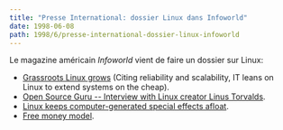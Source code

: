 ```yaml
---
title: "Presse International: dossier Linux dans Infoworld"
date: 1998-06-08
path: 1998/6/presse-international-dossier-linux-infoworld
---
```


<P>
Le magazine américain <EM>Infoworld</EM> vient de faire un dossier sur Linux:
</P>

<UL>

<LI><A HREF="http://www.infoworld.com/cgi-bin/displayStory.pl?/features/980608linux.htm">Grassroots
Linux grows</A> (Citing reliability and scalability, IT leans on Linux
to extend systems on the cheap).
<LI><A HREF="http://www.infoworld.com/cgi-bin/displayStory.pl?/interviews/980608torvalds.htm">Open Source Guru -- Interview with Linux creator Linus Torvalds</A>.
<LI><A HREF="http://www.infoworld.com/cgi-bin/displayStory.pl?/mentor/980608mentors.htm">Linux keeps computer-generated special effects afloat</A>.
<LI><A HREF="http://www.infoworld.com/cgi-bin/displayStory.pl?/features/980608free.htm">Free money model</A>.
</UL>


